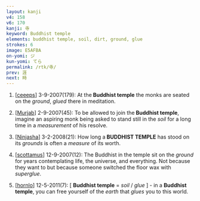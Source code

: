 ```yaml
---
layout: kanji
v4: 158
v6: 170
kanji: 寺
keyword: Buddhist temple
elements: buddhist temple, soil, dirt, ground, glue
strokes: 6
image: E5AFBA
on-yomi: ジ
kun-yomi: てら
permalink: /rtk/寺/
prev: 涯
next: 時
---
```


1) [<a href="http://kanji.koohii.com/profile/ceeeps">ceeeps</a>] 3-9-2007(179): At the<strong> Buddhist temple</strong> the monks are seated on the <em>ground</em>, <em>glued</em> there in meditation.

2) [<a href="http://kanji.koohii.com/profile/Murjab">Murjab</a>] 2-9-2007(45): To be allowed to join the<strong> Buddhist temple</strong>, imagine an aspiring monk being asked to stand still in the <em>soil</em> for a long time in a <em>measurement</em> of his resolve.

3) [<a href="http://kanji.koohii.com/profile/Ninjasha">Ninjasha</a>] 3-2-2008(21): How long a<strong> BUDDHIST TEMPLE</strong> has stood on its <em>grounds</em> is often a <em>measure</em> of its worth.

4) [<a href="http://kanji.koohii.com/profile/scottamus">scottamus</a>] 12-9-2007(12): The Buddhist in the temple sit on the <em>ground</em> for years contemplating life, the universe, and everything. Not because they want to but because someone switched the floor wax with <em>superglue</em>.

5) [<a href="http://kanji.koohii.com/profile/hornlo">hornlo</a>] 12-5-2011(7): [ <strong>Buddhist temple</strong> = <em>soil</em> / <em>glue</em> ] - in a <strong>Buddhist temple</strong>, you can free yourself of the <em>earth</em> that <em>glues</em> you to this world.

